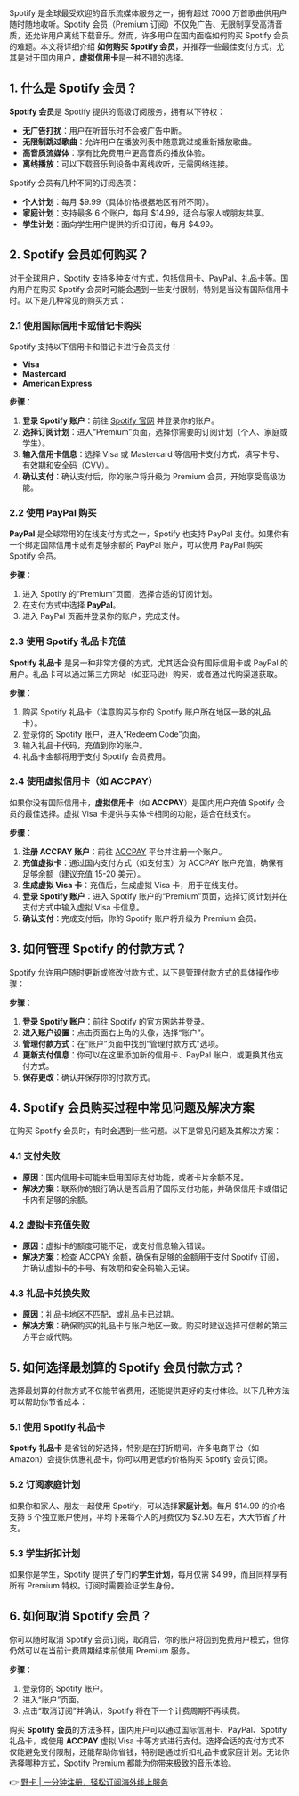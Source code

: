 Spotify 是全球最受欢迎的音乐流媒体服务之一，拥有超过 7000 万首歌曲供用户随时随地收听。Spotify 会员（Premium 订阅）不仅免广告、无限制享受高清音质，还允许用户离线下载音乐。然而，许多用户在国内面临如何购买 Spotify 会员的难题。本文将详细介绍 **如何购买 Spotify 会员**，并推荐一些最佳支付方式，尤其是对于国内用户，**虚拟信用卡**是一种不错的选择。

## 1. 什么是 Spotify 会员？

**Spotify 会员**是 Spotify 提供的高级订阅服务，拥有以下特权：

- **无广告打扰**：用户在听音乐时不会被广告中断。
- **无限制跳过歌曲**：允许用户在播放列表中随意跳过或重新播放歌曲。
- **高音质流媒体**：享有比免费用户更高音质的播放体验。
- **离线播放**：可以下载音乐到设备中离线收听，无需网络连接。

Spotify 会员有几种不同的订阅选项：

- **个人计划**：每月 $9.99（具体价格根据地区有所不同）。
- **家庭计划**：支持最多 6 个账户，每月 $14.99，适合与家人或朋友共享。
- **学生计划**：面向学生用户提供的折扣订阅，每月 $4.99。

## 2. Spotify 会员如何购买？

对于全球用户，Spotify 支持多种支付方式，包括信用卡、PayPal、礼品卡等。国内用户在购买 Spotify 会员时可能会遇到一些支付限制，特别是当没有国际信用卡时。以下是几种常见的购买方式：

### 2.1 使用国际信用卡或借记卡购买

Spotify 支持以下信用卡和借记卡进行会员支付：

- **Visa**
- **Mastercard**
- **American Express**

**步骤**：

1. **登录 Spotify 账户**：前往 [Spotify 官网](https://www.spotify.com) 并登录你的账户。
2. **选择订阅计划**：进入“Premium”页面，选择你需要的订阅计划（个人、家庭或学生）。
3. **输入信用卡信息**：选择 Visa 或 Mastercard 等信用卡支付方式，填写卡号、有效期和安全码（CVV）。
4. **确认支付**：确认支付后，你的账户将升级为 Premium 会员，开始享受高级功能。

### 2.2 使用 PayPal 购买

**PayPal** 是全球常用的在线支付方式之一，Spotify 也支持 PayPal 支付。如果你有一个绑定国际信用卡或有足够余额的 PayPal 账户，可以使用 PayPal 购买 Spotify 会员。

**步骤**：

1. 进入 Spotify 的“Premium”页面，选择合适的订阅计划。
2. 在支付方式中选择 **PayPal**。
3. 进入 PayPal 页面并登录你的账户，完成支付。

### 2.3 使用 Spotify 礼品卡充值

**Spotify 礼品卡** 是另一种非常方便的方式，尤其适合没有国际信用卡或 PayPal 的用户。礼品卡可以通过第三方网站（如亚马逊）购买，或者通过代购渠道获取。

**步骤**：

1. 购买 Spotify 礼品卡（注意购买与你的 Spotify 账户所在地区一致的礼品卡）。
2. 登录你的 Spotify 账户，进入“Redeem Code”页面。
3. 输入礼品卡代码，充值到你的账户。
4. 礼品卡金额将用于支付 Spotify 会员费用。

### 2.4 使用虚拟信用卡（如 ACCPAY）

如果你没有国际信用卡，**虚拟信用卡**（如 **ACCPAY**）是国内用户充值 Spotify 会员的最佳选择。虚拟 Visa 卡提供与实体卡相同的功能，适合在线支付。

**步骤**：

1. **注册 ACCPAY 账户**：前往 [ACCPAY](https://bit.ly/bewildcard) 平台并注册一个账户。
2. **充值虚拟卡**：通过国内支付方式（如支付宝）为 ACCPAY 账户充值，确保有足够余额（建议充值 15-20 美元）。
3. **生成虚拟 Visa 卡**：充值后，生成虚拟 Visa 卡，用于在线支付。
4. **登录 Spotify 账户**：进入 Spotify 账户的“Premium”页面，选择订阅计划并在支付方式中输入虚拟 Visa 卡信息。
5. **确认支付**：完成支付后，你的 Spotify 账户将升级为 Premium 会员。

## 3. 如何管理 Spotify 的付款方式？

Spotify 允许用户随时更新或修改付款方式，以下是管理付款方式的具体操作步骤：

**步骤**：

1. **登录 Spotify 账户**：前往 Spotify 的官方网站并登录。
2. **进入账户设置**：点击页面右上角的头像，选择“账户”。
3. **管理付款方式**：在“账户”页面中找到“管理付款方式”选项。
4. **更新支付信息**：你可以在这里添加新的信用卡、PayPal 账户，或更换其他支付方式。
5. **保存更改**：确认并保存你的付款方式。

## 4. Spotify 会员购买过程中常见问题及解决方案

在购买 Spotify 会员时，有时会遇到一些问题。以下是常见问题及其解决方案：

### 4.1 支付失败

- **原因**：国内信用卡可能未启用国际支付功能，或者卡片余额不足。
- **解决方案**：联系你的银行确认是否启用了国际支付功能，并确保信用卡或借记卡内有足够的余额。

### 4.2 虚拟卡充值失败

- **原因**：虚拟卡的额度可能不足，或支付信息输入错误。
- **解决方案**：检查 ACCPAY 余额，确保有足够的金额用于支付 Spotify 订阅，并确认虚拟卡的卡号、有效期和安全码输入无误。

### 4.3 礼品卡兑换失败

- **原因**：礼品卡地区不匹配，或礼品卡已过期。
- **解决方案**：确保购买的礼品卡与账户地区一致。购买时建议选择可信赖的第三方平台或代购。

## 5. 如何选择最划算的 Spotify 会员付款方式？

选择最划算的付款方式不仅能节省费用，还能提供更好的支付体验。以下几种方法可以帮助你节省成本：

### 5.1 使用 Spotify 礼品卡

**Spotify 礼品卡** 是省钱的好选择，特别是在打折期间，许多电商平台（如 Amazon）会提供优惠礼品卡，你可以用更低的价格购买 Spotify 会员订阅。

### 5.2 订阅家庭计划

如果你和家人、朋友一起使用 Spotify，可以选择**家庭计划**。每月 $14.99 的价格支持 6 个独立账户使用，平均下来每个人的月费仅为 $2.50 左右，大大节省了开支。

### 5.3 学生折扣计划

如果你是学生，Spotify 提供了专门的**学生计划**，每月仅需 $4.99，而且同样享有所有 Premium 特权。订阅时需要验证学生身份。

## 6. 如何取消 Spotify 会员？

你可以随时取消 Spotify 会员订阅，取消后，你的账户将回到免费用户模式，但你仍然可以在当前计费周期结束前使用 Premium 服务。

**步骤**：

1. 登录你的 Spotify 账户。
2. 进入“账户”页面。
3. 点击“取消订阅”并确认，Spotify 将在下一个计费周期不再续费。

购买 **Spotify 会员**的方法多样，国内用户可以通过国际信用卡、PayPal、Spotify 礼品卡，或使用 **ACCPAY** 虚拟 Visa 卡等方式进行支付。选择合适的支付方式不仅能避免支付限制，还能帮助你省钱，特别是通过折扣礼品卡或家庭计划。无论你选择哪种方式，Spotify Premium 都能为你带来极致的音乐体验。

👉 [野卡 | 一分钟注册，轻松订阅海外线上服务](https://bit.ly/bewildcard)